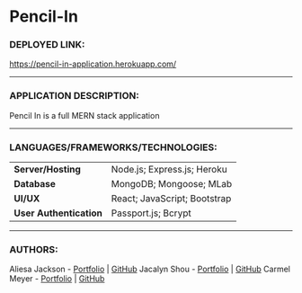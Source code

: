 # Pencil-In

### DEPLOYED LINK:
https://pencil-in-application.herokuapp.com/

---

### APPLICATION DESCRIPTION:
Pencil In is a full MERN stack application 

---

### LANGUAGES/FRAMEWORKS/TECHNOLOGIES:
| | |
| ------ | ------ |
| **Server/Hosting** | Node.js; Express.js; Heroku |
| **Database** | MongoDB; Mongoose; MLab |
| **UI/UX** | React; JavaScript; Bootstrap |
| **User Authentication** | Passport.js; Bcrypt |

---

### AUTHORS:
Aliesa Jackson - [Portfolio](https://jacksonaliesa.github.io/BootstrapPortfolio/) | [GitHub](https://github.com/JacksonAliesa)
Jacalyn Shou - [Portfolio](http://www.jacalynshou.com/) | [GitHub](https://github.com/jshou403)
Carmel Meyer - [Portfolio](https://carmel-m.github.io/) | [GitHub](https://github.com/carmel-m)
